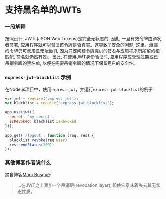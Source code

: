# 支持黑名单的JWTs

### 一段解释

按照设计, JWTs(JSON Web Tokens)是完全无状态的, 因此, 一旦有效令牌由颁发者签署, 应用程序就可以验证该令牌是否真实。这导致了安全的问题, 这里，泄漏的令牌仍可使用且无法撤销, 因为只要问题令牌提供的签名与应用程序所期望的相匹配, 签名就仍然有效。
因此, 在使用JWT身份验证时, 应用程序应管理过期或已吊销令牌的黑名单, 以便在需要吊销令牌的情况下保留用户的安全性。

### `express-jwt-blacklist` 示例

在Node.js项目中，使用`express-jwt`，并运行`express-jwt-blacklist`的例子

```javascript
var jwt = require('express-jwt');
var blacklist = require('express-jwt-blacklist');
 
app.use(jwt({
  secret: 'my-secret',
  isRevoked: blacklist.isRevoked
}));
 
app.get('/logout', function (req, res) {
  blacklist.revoke(req.user)
  res.sendStatus(200);
});
```

### 其他博客作者说什么

摘自博客[Marc Busqué](waiting-for-dev.github.io/blog/2017/01/25/jwt_secure_usage/):
> ...在JWT之上添加一个吊销层(revocation layer), 即使它意味着失去其无状态性质。